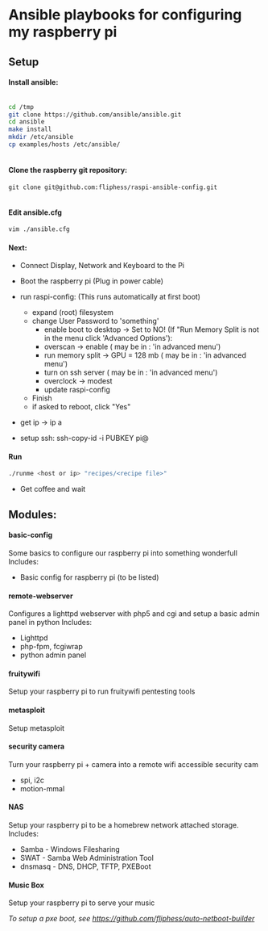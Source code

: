# Ansible playbooks for configuring my raspberry pi

## Setup

#### Install ansible:
```bash 
 
cd /tmp
git clone https://github.com/ansible/ansible.git
cd ansible
make install
mkdir /etc/ansible
cp examples/hosts /etc/ansible/
 
```

#### Clone the raspberry git repository:
  
```
git clone git@github.com:fliphess/raspi-ansible-config.git
 
```

#### Edit ansible.cfg
```bash
vim ./ansible.cfg
```
 
#### Next: 
 
- Connect Display, Network and Keyboard to the Pi
- Boot the raspberry pi (Plug in power cable)
- run raspi-config: (This runs automatically at first boot)
	- expand (root) filesystem
	- change User Password to 'something'
        - enable boot to desktop -> Set to NO!
	(If "Run Memory Split is not in the menu click 'Advanced Options'):
	  - overscan -> enable  ( may be in : 'in advanced menu')
	  - run memory split -> GPU = 128 mb ( may be in : 'in advanced menu')
	  - turn on ssh server  ( may be in : 'in advanced menu')
	  - overclock -> modest 
	  - update raspi-config
	* Finish 
	* if asked to reboot, click "Yes"

- get ip -> ip a
- setup ssh: ssh-copy-id -i PUBKEY pi@<IP>

#### Run 
```bash 
./runme <host or ip> "recipes/<recipe file>"
```
- Get coffee and wait


## Modules: 

#### basic-config
Some basics to configure our raspberry pi into something wonderfull
Includes: 
  * Basic config for raspberry pi (to be listed)

#### remote-webserver
Configures a lighttpd webserver with php5 and cgi and setup a basic admin panel in python
Includes:
  * Lighttpd
  * php-fpm, fcgiwrap
  * python admin panel

#### fruitywifi 
Setup your raspberry pi to run fruitywifi pentesting tools 

#### metasploit 
Setup metasploit

#### security camera
Turn your raspberry pi + camera  into a remote wifi accessible security cam
  * spi, i2c
  * motion-mmal

#### NAS 
Setup your raspberry pi to be a homebrew network attached storage.
Includes: 
 * Samba - Windows Filesharing
 * SWAT - Samba Web Administration Tool
 * dnsmasq - DNS, DHCP, TFTP, PXEBoot 

#### Music Box
Setup your raspberry pi to serve your music 
<in progress>

*To setup a pxe boot, see https://github.com/fliphess/auto-netboot-builder*
